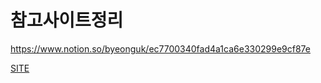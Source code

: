 # 참고사이트정리

https://www.notion.so/byeonguk/ec7700340fad4a1ca6e330299e9cf87e

[SITE](https://www.notion.so/dcd824a08a024a66ac2035a99f6fcef2)
